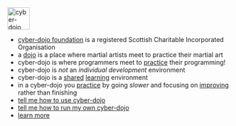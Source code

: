 
<img src="https://raw.githubusercontent.com/JonJagger/cyberdojo/master/public/images/home_page_logo.png" alt="cyber-dojo yin/yang logo" width="50px" height="50px"/>

  * [cyber-dojo foundation](http://blog.cyber-dojo.org/2015/08/cyber-dojo-foundation.html) is a registered Scottish Charitable Incorporated Organisation
  * a [dojo](http://en.wikipedia.org/wiki/Dojo) is a place where martial artists meet to practice their martial art
  * cyber-dojo is where programmers meet to [practice](http://jonjagger.blogspot.co.uk/2013/10/practice.html) their programming!
  * cyber-dojo is <em>not</em> an <em>individual</em> <em>development</em> environment
  * cyber-dojo is a [shared](http://jonjagger.blogspot.co.uk/2013/10/teams.html) [learning](http://jonjagger.blogspot.co.uk/2013/10/learning.html) environment
  * in a cyber-dojo you [practice](http://jonjagger.blogspot.co.uk/2013/10/practice.html) by going <em>slower</em> and focusing on [improving](http://jonjagger.blogspot.co.uk/2014/02/improving.html) rather than finishing
  * [tell me how to use cyber-dojo](http://blog.cyber-dojo.org/2014/08/getting-started.html)
  * [tell me how to run my own cyber-dojo](http://blog.cyber-dojo.org/2016/03/running-your-own-cyber-dojo-server.html)
  * [learn more](http://blog.cyber-dojo.org/p/learn-more.html)

